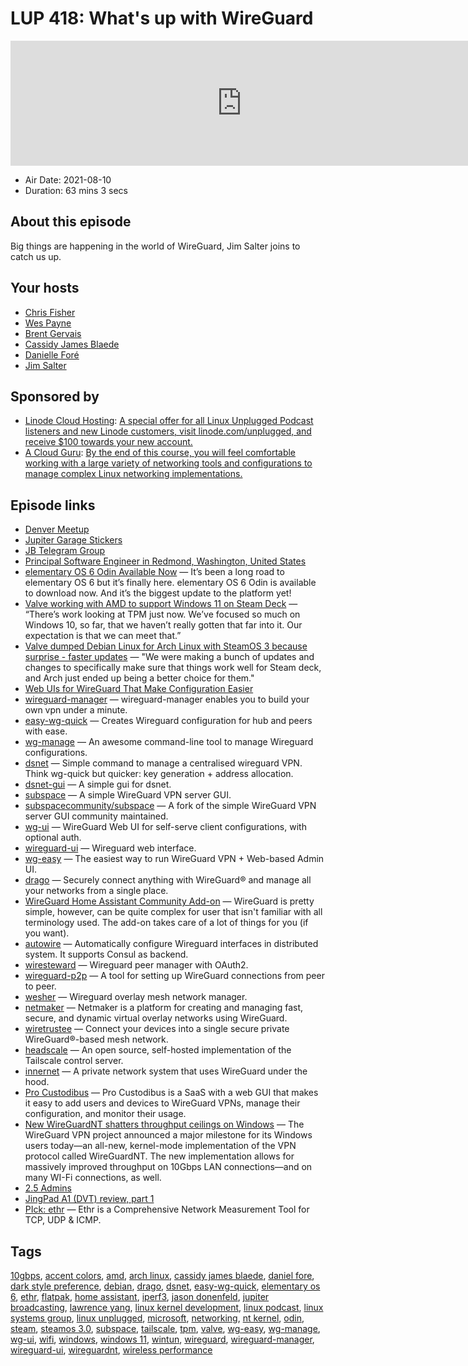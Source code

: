 # LUP 418: What's up with WireGuard

<iframe src="https://player.fireside.fm/v2/RUkczH-V+c_dWcQIF?theme=dark" width="740" height="200" frameborder="0" scrolling="no"></iframe>

* Air Date: 2021-08-10
* Duration: 63 mins 3 secs

## About this episode

Big things are happening in the world of WireGuard, Jim Salter joins to catch us up.

## Your hosts
* [Chris Fisher](https://linuxunplugged.com/hosts/chrislas)
* [Wes Payne](https://linuxunplugged.com/hosts/wes)
* [Brent Gervais](https://linuxunplugged.com/guests/brentgervais)
* [Cassidy James Blaede](https://linuxunplugged.com/guests/cassidyjames)
* [Danielle Foré](https://linuxunplugged.com/guests/daniellefore)
* [Jim Salter](https://linuxunplugged.com/guests/jimsalter)

## Sponsored by

  * [Linode Cloud Hosting](https://linode.com/unplugged): [A special offer for all Linux Unplugged Podcast listeners and new Linode customers, visit linode.com/unplugged, and receive $100 towards your new account. ](https://linode.com/unplugged)
  * [A Cloud Guru](https://linuxacademy.com/cp/modules/view/id/262/?utm_source=jupiter&utm_medium=cpc): [By the end of this course, you will feel comfortable working with a large variety of networking tools and configurations to manage complex Linux networking implementations.](https://linuxacademy.com/cp/modules/view/id/262/?utm_source=jupiter&utm_medium=cpc)



## Episode links

  * [Denver Meetup](https://www.meetup.com/jupiterbroadcasting/events/278855088/ "Denver Meetup")
  * [Jupiter Garage Stickers](https://www.jupitergarage.com/category/stickers "Jupiter Garage Stickers")
  * [JB Telegram Group](http://jupiterbroadcasting.com/telegram "JB Telegram Group")
  * [Principal Software Engineer in Redmond, Washington, United States](https://careers.microsoft.com/us/en/job/1119786 "Principal Software Engineer in Redmond, Washington, United States")
  * [elementary OS 6 Odin Available Now](https://blog.elementary.io/elementary-os-6-odin-released/ "elementary OS 6 Odin Available Now") — It’s been a long road to elementary OS 6 but it’s finally here. elementary OS 6 Odin is available to download now. And it’s the biggest update to the platform yet!
  * [Valve working with AMD to support Windows 11 on Steam Deck](https://videocardz.com/newz/valve-working-with-amd-to-support-windows-11-on-steam-deck "Valve working with AMD to support Windows 11 on Steam Deck") — “There’s work looking at TPM just now. We’ve focused so much on Windows 10, so far, that we haven’t really gotten that far into it. Our expectation is that we can meet that.”
  * [Valve dumped Debian Linux for Arch Linux with SteamOS 3 because surprise - faster updates](https://www.gamingonlinux.com/2021/08/valve-dumped-debian-linux-for-arch-linux-with-steamos-3-because-surprise-faster-updates "Valve dumped Debian Linux for Arch Linux with SteamOS 3 because surprise - faster updates") — "We were making a bunch of updates and changes to specifically make sure that things work well for Steam deck, and Arch just ended up being a better choice for them."
  * [Web UIs for WireGuard That Make Configuration Easier](https://medium.com/swlh/web-uis-for-wireguard-that-make-configuration-easier-e104710fa7bd "Web UIs for WireGuard That Make Configuration Easier")
  * [wireguard-manager](https://github.com/complexorganizations/wireguard-manager "wireguard-manager") — wireguard-manager enables you to build your own vpn under a minute.
  * [easy-wg-quick](https://github.com/burghardt/easy-wg-quick "easy-wg-quick") — Creates Wireguard configuration for hub and peers with ease.
  * [wg-manage](https://github.com/ofcoursedude/wg-manage "wg-manage") — An awesome command-line tool to manage Wireguard configurations.
  * [dsnet](https://github.com/naggie/dsnet/ "dsnet") — Simple command to manage a centralised wireguard VPN. Think wg-quick but quicker: key generation + address allocation.
  * [dsnet-gui](https://github.com/botto/dsnet-gui "dsnet-gui") — A simple gui for dsnet.
  * [subspace](https://github.com/subspacecloud/subspace "subspace") — A simple WireGuard VPN server GUI.
  * [subspacecommunity/subspace](https://github.com/subspacecommunity/subspace "subspacecommunity/subspace") — A fork of the simple WireGuard VPN server GUI community maintained.
  * [wg-ui](https://github.com/EmbarkStudios/wg-ui "wg-ui") — WireGuard Web UI for self-serve client configurations, with optional auth.
  * [wireguard-ui](https://github.com/ngoduykhanh/wireguard-ui "wireguard-ui") — Wireguard web interface.
  * [wg-easy](https://github.com/WeeJeWel/wg-easy "wg-easy") — The easiest way to run WireGuard VPN + Web-based Admin UI.
  * [drago](https://github.com/seashell/drago "drago") — Securely connect anything with WireGuard® and manage all your networks from a single place.
  * [WireGuard Home Assistant Community Add-on](https://github.com/hassio-addons/addon-wireguard "WireGuard Home Assistant Community Add-on") — WireGuard is pretty simple, however, can be quite complex for user that isn't familiar with all terminology used. The add-on takes care of a lot of things for you (if you want).
  * [autowire](https://github.com/elghazal-a/autowire "autowire") — Automatically configure Wireguard interfaces in distributed system. It supports Consul as backend.
  * [wiresteward](https://github.com/utilitywarehouse/wiresteward "wiresteward") — Wireguard peer manager with OAuth2.
  * [wireguard-p2p](https://github.com/manuels/wireguard-p2p "wireguard-p2p") — A tool for setting up WireGuard connections from peer to peer.
  * [wesher](https://github.com/costela/wesher "wesher") — Wireguard overlay mesh network manager.
  * [netmaker](https://github.com/gravitl/netmaker "netmaker") — Netmaker is a platform for creating and managing fast, secure, and dynamic virtual overlay networks using WireGuard.
  * [wiretrustee](https://github.com/wiretrustee/wiretrustee "wiretrustee") — Connect your devices into a single secure private WireGuard®-based mesh network.
  * [headscale](https://github.com/juanfont/headscale "headscale") — An open source, self-hosted implementation of the Tailscale control server.
  * [innernet](https://github.com/tonarino/innernet "innernet") — A private network system that uses WireGuard under the hood.
  * [Pro Custodibus](https://www.procustodibus.com/features/ "Pro Custodibus") — Pro Custodibus is a SaaS with a web GUI that makes it easy to add users and devices to WireGuard VPNs, manage their configuration, and monitor their usage.
  * [New WireGuardNT shatters throughput ceilings on Windows](https://arstechnica.com/gadgets/2021/08/wireguard-goes-fully-windows-native-with-experimental-wireguardnt-driver/ "New WireGuardNT shatters throughput ceilings on Windows") — The WireGuard VPN project announced a major milestone for its Windows users today—an all-new, kernel-mode implementation of the VPN protocol called WireGuardNT. The new implementation allows for massively improved throughput on 10Gbps LAN connections—and on many WI-Fi connections, as well.
  * [2.5 Admins](https://2.5admins.com/ "2.5 Admins")
  * [JingPad A1 (DVT) review, part 1](https://tuxphones.com/jingos-linux-tablet-review-part-1/ "JingPad A1 \(DVT\) review, part 1")
  * [PIck: ethr](https://github.com/microsoft/ethr "PIck: ethr") — Ethr is a Comprehensive Network Measurement Tool for TCP, UDP & ICMP.



## Tags

[10gbps](https://linuxunplugged.com/tags/10gbps), [accent colors](https://linuxunplugged.com/tags/accent%20colors), [amd](https://linuxunplugged.com/tags/amd), [arch linux](https://linuxunplugged.com/tags/arch%20linux), [cassidy james blaede](https://linuxunplugged.com/tags/cassidy%20james%20blaede), [daniel fore](https://linuxunplugged.com/tags/daniel%20fore), [dark style preference](https://linuxunplugged.com/tags/dark%20style%20preference), [debian](https://linuxunplugged.com/tags/debian), [drago](https://linuxunplugged.com/tags/drago), [dsnet](https://linuxunplugged.com/tags/dsnet), [easy-wg-quick](https://linuxunplugged.com/tags/easy-wg-quick), [elementary os 6](https://linuxunplugged.com/tags/elementary%20os%206), [ethr](https://linuxunplugged.com/tags/ethr), [flatpak](https://linuxunplugged.com/tags/flatpak), [home assistant](https://linuxunplugged.com/tags/home%20assistant), [iperf3](https://linuxunplugged.com/tags/iperf3), [jason donenfeld](https://linuxunplugged.com/tags/jason%20donenfeld), [jupiter broadcasting](https://linuxunplugged.com/tags/jupiter%20broadcasting), [lawrence yang](https://linuxunplugged.com/tags/lawrence%20yang), [linux kernel development](https://linuxunplugged.com/tags/linux%20kernel%20development), [linux podcast](https://linuxunplugged.com/tags/linux%20podcast), [linux systems group](https://linuxunplugged.com/tags/linux%20systems%20group), [linux unplugged](https://linuxunplugged.com/tags/linux%20unplugged), [microsoft](https://linuxunplugged.com/tags/microsoft), [networking](https://linuxunplugged.com/tags/networking), [nt kernel](https://linuxunplugged.com/tags/nt%20kernel), [odin](https://linuxunplugged.com/tags/odin), [steam](https://linuxunplugged.com/tags/steam), [steamos 3.0](https://linuxunplugged.com/tags/steamos%203.0), [subspace](https://linuxunplugged.com/tags/subspace), [tailscale](https://linuxunplugged.com/tags/tailscale), [tpm](https://linuxunplugged.com/tags/tpm), [valve](https://linuxunplugged.com/tags/valve), [wg-easy](https://linuxunplugged.com/tags/wg-easy), [wg-manage](https://linuxunplugged.com/tags/wg-manage), [wg-ui](https://linuxunplugged.com/tags/wg-ui), [wifi](https://linuxunplugged.com/tags/wifi), [windows](https://linuxunplugged.com/tags/windows), [windows 11](https://linuxunplugged.com/tags/windows%2011), [wintun](https://linuxunplugged.com/tags/wintun), [wireguard](https://linuxunplugged.com/tags/wireguard), [wireguard-manager](https://linuxunplugged.com/tags/wireguard-manager), [wireguard-ui](https://linuxunplugged.com/tags/wireguard-ui), [wireguardnt](https://linuxunplugged.com/tags/wireguardnt), [wireless performance](https://linuxunplugged.com/tags/wireless%20performance)